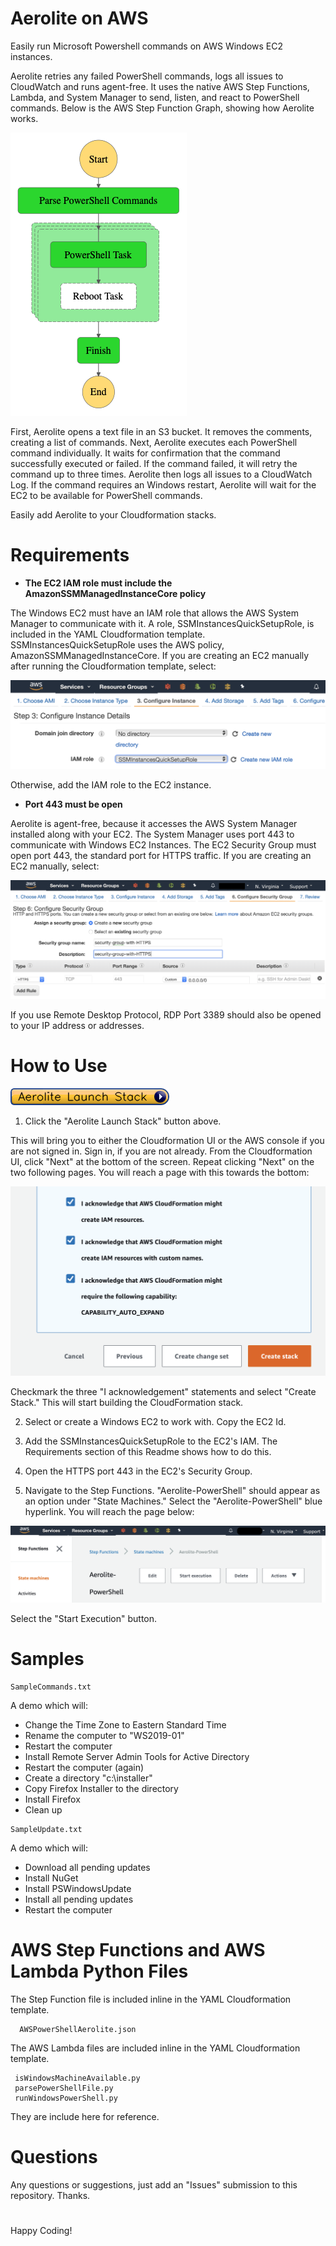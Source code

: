 # Aerolite on AWS

Easily run Microsoft Powershell commands on AWS Windows EC2 instances. 

Aerolite retries any failed PowerShell commands, logs all issues to CloudWatch and runs agent-free. It uses the native AWS Step Functions, Lambda, and System Manager to send, listen, and react to PowerShell commands. Below is the AWS Step Function Graph, showing how Aerolite works.


![Aerolite Step Functions Graph](/images/aerolite_graph.png?raw=true)


First, Aerolite opens a text file in an S3 bucket. It removes the comments, creating a list of commands. Next, Aerolite executes each PowerShell command individually. It waits for confirmation that the command successfully executed or failed. If the command failed, it will retry the command up to three times. Aerolite then logs all issues to a CloudWatch Log. If the command requires an Windows restart, Aerolite will wait for the EC2 to be available for PowerShell commands. 

Easily add Aerolite to your Cloudformation stacks.

# Requirements

- **The EC2 IAM role must include the AmazonSSMManagedInstanceCore policy**

The Windows EC2 must have an IAM role that allows the AWS System Manager to communicate with it. A role, SSMInstancesQuickSetupRole, is included in the YAML Cloudformation template. SSMInstancesQuickSetupRole uses the AWS policy, AmazonSSMManagedInstanceCore. If you are creating an EC2 manually after running the Cloudformation template, select: 

![SSMRoleForInstancesQuickSetup](/images/IAMRoleShot.png?raw=true)

Otherwise, add the IAM role to the EC2 instance.

- **Port 443 must be open**

Aerolite is agent-free, because it accesses the AWS System Manager installed along with your EC2. The System Manager uses port 443 to communicate with Windows EC2 Instances. The EC2 Security Group must open port 443, the standard port for HTTPS traffic. If you are creating an EC2 manually, select:

![Security Group Port 443](/images/SecurityGroupShot.png?raw=true)

If you use Remote Desktop Protocol, RDP Port 3389 should also be opened to your IP address or addresses.

# How to Use

[![Aerolite Launch Stack](/images/Aerolite-Launch-Stack.png?raw=true)](https://console.aws.amazon.com/cloudformation/home?region=us-east-1#/stacks/new?stackName=AeroliteStack&templateURL=https://yappytest1234.s3.amazonaws.com/AWSPowerShellAerolite.yaml)

1) Click the "Aerolite Launch Stack" button above.

This will bring you to either the Cloudformation UI or the AWS console if you are not signed in. Sign in, if you are not already. From the Cloudformation UI, click "Next" at the bottom of the screen. Repeat clicking "Next" on the two following pages. You will reach a page with this towards the bottom:

![CloudFormation Shot](/images/CloudFormationShot.png)

Checkmark the three "I acknowledgement" statements and select "Create Stack." This will start building the CloudFormation stack.

2) Select or create a Windows EC2 to work with. Copy the EC2 Id.

3) Add the SSMInstancesQuickSetupRole to the EC2's IAM. The Requirements section of this Readme shows how to do this.

4) Open the HTTPS port 443 in the EC2's Security Group.

5) Navigate to the Step Functions. "Aerolite-PowerShell" should appear as an option under "State Machines." Select the "Aerolite-PowerShell" blue hyperlink. You will reach the page below:

![Step Function Shot](/images/StepFunctionShot.png)

Select the "Start Execution" button.




# Samples

```
SampleCommands.txt
```

A demo which will: 

- Change the Time Zone to Eastern Standard Time
- Rename the computer to "WS2019-01"
- Restart the computer
- Install Remote Server Admin Tools for Active Directory
- Restart the computer (again)
- Create a directory "c:\installer"
- Copy Firefox Installer to the directory
- Install Firefox
- Clean up

```
SampleUpdate.txt
```

A demo which will:

- Download all pending updates
- Install NuGet
- Install PSWindowsUpdate
- Install all pending updates
- Restart the computer

# AWS Step Functions and AWS Lambda Python Files

The Step Function file is included inline in the YAML Cloudformation template.

```
  AWSPowerShellAerolite.json
```

The AWS Lambda files are included inline in the YAML Cloudformation template.

```   
 isWindowsMachineAvailable.py
 parsePowerShellFile.py
 runWindowsPowerShell.py
```
  
They are include here for reference.

# Questions

Any questions or suggestions, just add an "Issues" submission to this repository. Thanks.

#

Happy Coding!
  
